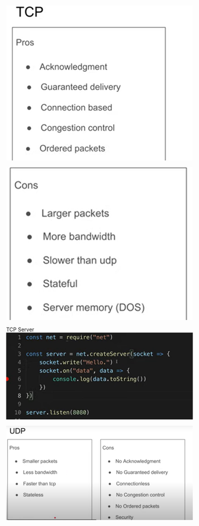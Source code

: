 ![alt text]({9CC18C5F-28D5-4643-80EC-BEF54FD3BAD4}.png)


![alt text]({FB27CF25-C22F-45A8-B3C4-62AF65124498}.png)


TCP Server
![alt text]({54F1F2B1-7A4E-4A38-A718-2D38B93B4E12}.png)


![alt text]({B8627B4B-F6AF-4FFA-B164-BE30BF18A47D}.png)
